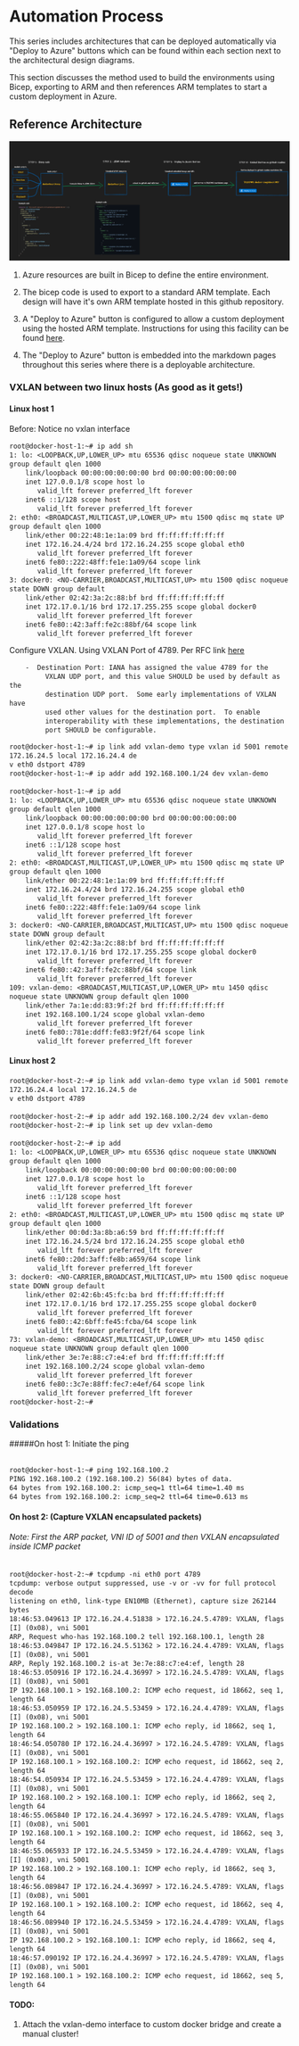 # Automation Process

This series includes architectures that can be deployed automatically via "Deploy to Azure" buttons which can be found within each section next to the architectural design diagrams. 

This section discusses the method used to build the environments using Bicep, exporting to ARM and then references ARM templates to start a custom deployment in Azure. 

## Reference Architecture

![Build Process](images/workflow-build-deploytoazure.png)



1. Azure resources are built in Bicep to define the entire environment.
2. The bicep code is used to export to a standard ARM template. Each design will have it's own ARM template hosted in this github repository.
3. A "Deploy to Azure" button is configured to allow a custom deployment using the hosted ARM template. Instructions for using this facility can be found [here](https://docs.microsoft.com/en-us/azure/azure-resource-manager/templates/deploy-to-azure-button).

4. The "Deploy to Azure" button is embedded into the markdown pages throughout this series where there is a deployable architecture.

### VXLAN between two linux hosts (As good as it gets!)

#### Linux host 1

Before: Notice no vxlan interface

```
root@docker-host-1:~# ip add sh
1: lo: <LOOPBACK,UP,LOWER_UP> mtu 65536 qdisc noqueue state UNKNOWN group default qlen 1000
    link/loopback 00:00:00:00:00:00 brd 00:00:00:00:00:00
    inet 127.0.0.1/8 scope host lo
       valid_lft forever preferred_lft forever
    inet6 ::1/128 scope host
       valid_lft forever preferred_lft forever
2: eth0: <BROADCAST,MULTICAST,UP,LOWER_UP> mtu 1500 qdisc mq state UP group default qlen 1000
    link/ether 00:22:48:1e:1a:09 brd ff:ff:ff:ff:ff:ff
    inet 172.16.24.4/24 brd 172.16.24.255 scope global eth0
       valid_lft forever preferred_lft forever
    inet6 fe80::222:48ff:fe1e:1a09/64 scope link
       valid_lft forever preferred_lft forever
3: docker0: <NO-CARRIER,BROADCAST,MULTICAST,UP> mtu 1500 qdisc noqueue state DOWN group default
    link/ether 02:42:3a:2c:88:bf brd ff:ff:ff:ff:ff:ff
    inet 172.17.0.1/16 brd 172.17.255.255 scope global docker0
       valid_lft forever preferred_lft forever
    inet6 fe80::42:3aff:fe2c:88bf/64 scope link
       valid_lft forever preferred_lft forever

```

Configure VXLAN. Using VXLAN Port of 4789. Per RFC link [here](https://datatracker.ietf.org/doc/html/rfc7348)

```
    -  Destination Port: IANA has assigned the value 4789 for the
         VXLAN UDP port, and this value SHOULD be used by default as the
         destination UDP port.  Some early implementations of VXLAN have
         used other values for the destination port.  To enable
         interoperability with these implementations, the destination
         port SHOULD be configurable.

```

```
root@docker-host-1:~# ip link add vxlan-demo type vxlan id 5001 remote 172.16.24.5 local 172.16.24.4 de
v eth0 dstport 4789
root@docker-host-1:~# ip addr add 192.168.100.1/24 dev vxlan-demo

root@docker-host-1:~# ip add
1: lo: <LOOPBACK,UP,LOWER_UP> mtu 65536 qdisc noqueue state UNKNOWN group default qlen 1000
    link/loopback 00:00:00:00:00:00 brd 00:00:00:00:00:00
    inet 127.0.0.1/8 scope host lo
       valid_lft forever preferred_lft forever
    inet6 ::1/128 scope host
       valid_lft forever preferred_lft forever
2: eth0: <BROADCAST,MULTICAST,UP,LOWER_UP> mtu 1500 qdisc mq state UP group default qlen 1000
    link/ether 00:22:48:1e:1a:09 brd ff:ff:ff:ff:ff:ff
    inet 172.16.24.4/24 brd 172.16.24.255 scope global eth0
       valid_lft forever preferred_lft forever
    inet6 fe80::222:48ff:fe1e:1a09/64 scope link
       valid_lft forever preferred_lft forever
3: docker0: <NO-CARRIER,BROADCAST,MULTICAST,UP> mtu 1500 qdisc noqueue state DOWN group default
    link/ether 02:42:3a:2c:88:bf brd ff:ff:ff:ff:ff:ff
    inet 172.17.0.1/16 brd 172.17.255.255 scope global docker0
       valid_lft forever preferred_lft forever
    inet6 fe80::42:3aff:fe2c:88bf/64 scope link
       valid_lft forever preferred_lft forever
109: vxlan-demo: <BROADCAST,MULTICAST,UP,LOWER_UP> mtu 1450 qdisc noqueue state UNKNOWN group default qlen 1000
    link/ether 7a:1e:dd:83:9f:2f brd ff:ff:ff:ff:ff:ff
    inet 192.168.100.1/24 scope global vxlan-demo
       valid_lft forever preferred_lft forever
    inet6 fe80::781e:ddff:fe83:9f2f/64 scope link
       valid_lft forever preferred_lft forever

```

#### Linux host 2

```
root@docker-host-2:~# ip link add vxlan-demo type vxlan id 5001 remote 172.16.24.4 local 172.16.24.5 de
v eth0 dstport 4789

root@docker-host-2:~# ip addr add 192.168.100.2/24 dev vxlan-demo
root@docker-host-2:~# ip link set up dev vxlan-demo

root@docker-host-2:~# ip add
1: lo: <LOOPBACK,UP,LOWER_UP> mtu 65536 qdisc noqueue state UNKNOWN group default qlen 1000
    link/loopback 00:00:00:00:00:00 brd 00:00:00:00:00:00
    inet 127.0.0.1/8 scope host lo
       valid_lft forever preferred_lft forever
    inet6 ::1/128 scope host
       valid_lft forever preferred_lft forever
2: eth0: <BROADCAST,MULTICAST,UP,LOWER_UP> mtu 1500 qdisc mq state UP group default qlen 1000
    link/ether 00:0d:3a:8b:a6:59 brd ff:ff:ff:ff:ff:ff
    inet 172.16.24.5/24 brd 172.16.24.255 scope global eth0
       valid_lft forever preferred_lft forever
    inet6 fe80::20d:3aff:fe8b:a659/64 scope link
       valid_lft forever preferred_lft forever
3: docker0: <NO-CARRIER,BROADCAST,MULTICAST,UP> mtu 1500 qdisc noqueue state DOWN group default
    link/ether 02:42:6b:45:fc:ba brd ff:ff:ff:ff:ff:ff
    inet 172.17.0.1/16 brd 172.17.255.255 scope global docker0
       valid_lft forever preferred_lft forever
    inet6 fe80::42:6bff:fe45:fcba/64 scope link
       valid_lft forever preferred_lft forever
73: vxlan-demo: <BROADCAST,MULTICAST,UP,LOWER_UP> mtu 1450 qdisc noqueue state UNKNOWN group default qlen 1000
    link/ether 3e:7e:88:c7:e4:ef brd ff:ff:ff:ff:ff:ff
    inet 192.168.100.2/24 scope global vxlan-demo
       valid_lft forever preferred_lft forever
    inet6 fe80::3c7e:88ff:fec7:e4ef/64 scope link
       valid_lft forever preferred_lft forever
root@docker-host-2:~#

```

### Validations

#####On host 1: Initiate the ping

```

root@docker-host-1:~# ping 192.168.100.2
PING 192.168.100.2 (192.168.100.2) 56(84) bytes of data.
64 bytes from 192.168.100.2: icmp_seq=1 ttl=64 time=1.40 ms
64 bytes from 192.168.100.2: icmp_seq=2 ttl=64 time=0.613 ms

```

#### On host 2: (Capture VXLAN encapsulated packets)

###### Note: First the ARP packet, VNI ID of 5001 and then VXLAN encapsulated inside ICMP packet

```
root@docker-host-2:~# tcpdump -ni eth0 port 4789
tcpdump: verbose output suppressed, use -v or -vv for full protocol decode
listening on eth0, link-type EN10MB (Ethernet), capture size 262144 bytes
18:46:53.049613 IP 172.16.24.4.51838 > 172.16.24.5.4789: VXLAN, flags [I] (0x08), vni 5001
ARP, Request who-has 192.168.100.2 tell 192.168.100.1, length 28
18:46:53.049847 IP 172.16.24.5.51362 > 172.16.24.4.4789: VXLAN, flags [I] (0x08), vni 5001
ARP, Reply 192.168.100.2 is-at 3e:7e:88:c7:e4:ef, length 28
18:46:53.050916 IP 172.16.24.4.36997 > 172.16.24.5.4789: VXLAN, flags [I] (0x08), vni 5001
IP 192.168.100.1 > 192.168.100.2: ICMP echo request, id 18662, seq 1, length 64
18:46:53.050959 IP 172.16.24.5.53459 > 172.16.24.4.4789: VXLAN, flags [I] (0x08), vni 5001
IP 192.168.100.2 > 192.168.100.1: ICMP echo reply, id 18662, seq 1, length 64
18:46:54.050780 IP 172.16.24.4.36997 > 172.16.24.5.4789: VXLAN, flags [I] (0x08), vni 5001
IP 192.168.100.1 > 192.168.100.2: ICMP echo request, id 18662, seq 2, length 64
18:46:54.050934 IP 172.16.24.5.53459 > 172.16.24.4.4789: VXLAN, flags [I] (0x08), vni 5001
IP 192.168.100.2 > 192.168.100.1: ICMP echo reply, id 18662, seq 2, length 64
18:46:55.065840 IP 172.16.24.4.36997 > 172.16.24.5.4789: VXLAN, flags [I] (0x08), vni 5001
IP 192.168.100.1 > 192.168.100.2: ICMP echo request, id 18662, seq 3, length 64
18:46:55.065933 IP 172.16.24.5.53459 > 172.16.24.4.4789: VXLAN, flags [I] (0x08), vni 5001
IP 192.168.100.2 > 192.168.100.1: ICMP echo reply, id 18662, seq 3, length 64
18:46:56.089847 IP 172.16.24.4.36997 > 172.16.24.5.4789: VXLAN, flags [I] (0x08), vni 5001
IP 192.168.100.1 > 192.168.100.2: ICMP echo request, id 18662, seq 4, length 64
18:46:56.089940 IP 172.16.24.5.53459 > 172.16.24.4.4789: VXLAN, flags [I] (0x08), vni 5001
IP 192.168.100.2 > 192.168.100.1: ICMP echo reply, id 18662, seq 4, length 64
18:46:57.090192 IP 172.16.24.4.36997 > 172.16.24.5.4789: VXLAN, flags [I] (0x08), vni 5001
IP 192.168.100.1 > 192.168.100.2: ICMP echo request, id 18662, seq 5, length 64
```

#### TODO:

1. Attach the vxlan-demo interface to custom docker bridge and create a manual cluster!

```

```
